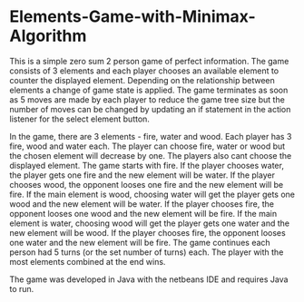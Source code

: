# Elements-Game-with-Minimax-Algorithm

This is a simple zero sum 2 person game of perfect information. The game consists of 3 elements and each player chooses an available element to counter the displayed element. Depending on the relationship between elements a change of game state is applied. The game terminates as soon as 5 moves are made by each player to reduce the game tree size but the number of moves can be changed by updating an if statement in the action listener for the select element button.

In the game, there are 3 elements - fire, water and wood. Each player has 3 fire, wood and water each. The player can choose fire, water or wood but the chosen element will decrease by one. The players also cant choose the displayed element. The game starts with fire. If the player chooses water, the player gets one fire and the new element will be water. If the player chooses wood, the opponent looses one fire and the new element will be fire. If the main element is wood, choosing water will get the player gets one wood and the new element will be water. If the player chooses fire, the opponent looses one wood and the new element will be fire. If the main element is water, choosing wood will get the player gets one water and the new element will be wood. If the player chooses fire, the opponent looses one water and the new element will be fire. The game continues each person had 5 turns (or the set number of turns) each. The player with the most elements combined at the end wins.

The game was developed in Java with the netbeans IDE and requires Java to run.
